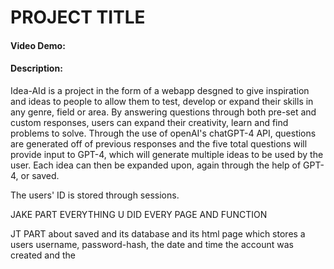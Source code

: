 #  PROJECT TITLE
#### Video Demo:  <URL HERE>
#### Description:

Idea-AId is a project in the form of a webapp desgned to give inspiration and ideas to people to allow them to test, develop or expand their skills in any genre, field or area. By answering questions through both pre-set and custom responses, users can expand their creativity, learn and find problems to solve. Through the use of openAI's chatGPT-4 API, questions are generated off of previous responses and the five total questions will provide input to GPT-4, which will generate multiple ideas to be used by the user. Each idea can then be expanded upon, again through the help of GPT-4, or saved. 

The users' ID is stored through sessions.


JAKE PART EVERYTHING U DID EVERY PAGE AND FUNCTION

JT PART about saved and its database and its html page
 which stores a users username, password-hash, the date and time the account was created and the 